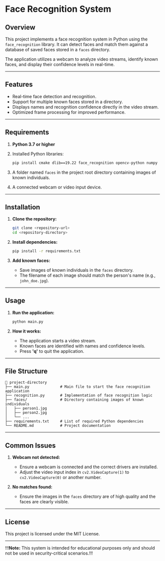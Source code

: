 # Face Recognition System  

## **Overview**  
This project implements a face recognition system in Python using the `face_recognition` library. It can detect faces and match them against a database of saved faces stored in a `faces` directory.  

The application utilizes a webcam to analyze video streams, identify known faces, and display their confidence levels in real-time.  

---

## **Features**  
- Real-time face detection and recognition.  
- Support for multiple known faces stored in a directory.  
- Displays names and recognition confidence directly in the video stream.  
- Optimized frame processing for improved performance.  

---

## **Requirements**  
1. **Python 3.7 or higher**  
2. Installed Python libraries:  
   ```bash  
   pip install cmake dlib==19.22 face_recognition opencv-python numpy  
   ```  

3. A folder named `faces` in the project root directory containing images of known individuals.  

4. A connected webcam or video input device.  

---

## **Installation**  

1. **Clone the repository:**  
   ```bash  
   git clone <repository-url>  
   cd <repository-directory>  
   ```  

2. **Install dependencies:**  
   ```bash  
   pip install -r requirements.txt  
   ```  

3. **Add known faces:**  
   - Save images of known individuals in the `faces` directory.  
   - The filename of each image should match the person's name (e.g., `john_doe.jpg`).  

---

## **Usage**  

1. **Run the application:**  
   ```bash  
   python main.py  
   ```  

2. **How it works:**  
   - The application starts a video stream.  
   - Known faces are identified with names and confidence levels.  
   - Press **'q'** to quit the application.  

---

## **File Structure**  
```plaintext  
📁 project-directory  
├── main.py              # Main file to start the face recognition application  
├── recognition.py       # Implementation of face recognition logic  
├── faces/               # Directory containing images of known individuals  
│   ├── person1.jpg  
│   ├── person2.jpg  
│   └── ...  
├── requirements.txt     # List of required Python dependencies  
└── README.md            # Project documentation  
```  

---

## **Common Issues**  
1. **Webcam not detected:**  
   - Ensure a webcam is connected and the correct drivers are installed.  
   - Adjust the video input index in `cv2.VideoCapture(1)` to `cv2.VideoCapture(0)` or another number.  

2. **No matches found:**  
   - Ensure the images in the `faces` directory are of high quality and the faces are clearly visible.  

---

## **License**  
This project is licensed under the MIT License.  

---

!!!**Note:** This system is intended for educational purposes only and should not be used in security-critical scenarios.!!!

